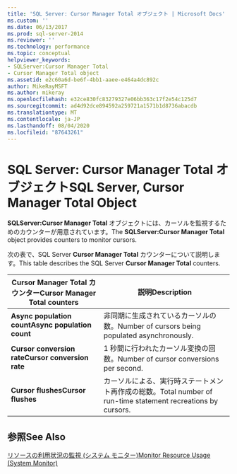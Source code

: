 ```yaml
---
title: 'SQL Server: Cursor Manager Total オブジェクト | Microsoft Docs'
ms.custom: ''
ms.date: 06/13/2017
ms.prod: sql-server-2014
ms.reviewer: ''
ms.technology: performance
ms.topic: conceptual
helpviewer_keywords:
- SQLServer:Cursor Manager Total
- Cursor Manager Total object
ms.assetid: e2c60a6d-be6f-4bb1-aaee-e464a4dc892c
author: MikeRayMSFT
ms.author: mikeray
ms.openlocfilehash: e32ce830fc83279327e06bb363c17f2e54c125d7
ms.sourcegitcommit: ad4d92dce894592a259721a1571b1d8736abacdb
ms.translationtype: MT
ms.contentlocale: ja-JP
ms.lasthandoff: 08/04/2020
ms.locfileid: "87643261"
---
```

# <a name="sql-server-cursor-manager-total-object"></a><span data-ttu-id="7d26d-102">SQL Server: Cursor Manager Total オブジェクト</span><span class="sxs-lookup"><span data-stu-id="7d26d-102">SQL Server, Cursor Manager Total Object</span></span>
  <span data-ttu-id="7d26d-103">**SQLServer:Cursor Manager Total** オブジェクトには、カーソルを監視するためのカウンターが用意されています。</span><span class="sxs-lookup"><span data-stu-id="7d26d-103">The **SQLServer:Cursor Manager Total** object provides counters to monitor cursors.</span></span>  
  
 <span data-ttu-id="7d26d-104">次の表で、SQL Server **Cursor Manager Total** カウンターについて説明します。</span><span class="sxs-lookup"><span data-stu-id="7d26d-104">This table describes the SQL Server **Cursor Manager Total** counters.</span></span>  
  
|<span data-ttu-id="7d26d-105">Cursor Manager Total カウンター</span><span class="sxs-lookup"><span data-stu-id="7d26d-105">Cursor Manager Total counters</span></span>|<span data-ttu-id="7d26d-106">説明</span><span class="sxs-lookup"><span data-stu-id="7d26d-106">Description</span></span>|  
|-----------------------------------|-----------------|  
|<span data-ttu-id="7d26d-107">**Async population count**</span><span class="sxs-lookup"><span data-stu-id="7d26d-107">**Async population count**</span></span>|<span data-ttu-id="7d26d-108">非同期に生成されているカーソルの数。</span><span class="sxs-lookup"><span data-stu-id="7d26d-108">Number of cursors being populated asynchronously.</span></span>|  
|<span data-ttu-id="7d26d-109">**Cursor conversion rate**</span><span class="sxs-lookup"><span data-stu-id="7d26d-109">**Cursor conversion rate**</span></span>|<span data-ttu-id="7d26d-110">1 秒間に行われたカーソル変換の回数。</span><span class="sxs-lookup"><span data-stu-id="7d26d-110">Number of cursor conversions per second.</span></span>|  
|<span data-ttu-id="7d26d-111">**Cursor flushes**</span><span class="sxs-lookup"><span data-stu-id="7d26d-111">**Cursor flushes**</span></span>|<span data-ttu-id="7d26d-112">カーソルによる、実行時ステートメント再作成の総数。</span><span class="sxs-lookup"><span data-stu-id="7d26d-112">Total number of run-time statement recreations by cursors.</span></span>|  
  
## <a name="see-also"></a><span data-ttu-id="7d26d-113">参照</span><span class="sxs-lookup"><span data-stu-id="7d26d-113">See Also</span></span>  
 [<span data-ttu-id="7d26d-114">リソースの利用状況の監視 &#40;システム モニター&#41;</span><span class="sxs-lookup"><span data-stu-id="7d26d-114">Monitor Resource Usage &#40;System Monitor&#41;</span></span>](monitor-resource-usage-system-monitor.md)  
  
  
